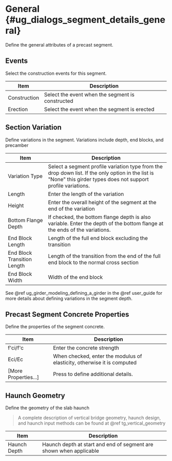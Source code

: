 General {#ug_dialogs_segment_details_general}
==============================================
Define the general attributes of a precast segment.

Events
--------
Select the construction events for this segment.

Item | Description
-----|-----------
Construction | Select the event when the segment is constructed
Erection | Select the event when the segment is erected

Section Variation
--------------------
Define variations in the segment. Variations include depth, end blocks, and precamber

Item | Description
-----|----------------
Variation Type | Select a segment profile variation type from the drop down list. If the only option in the list is "None" this girder types does not support profile variations.
Length | Enter the length of the variation
Height | Enter the overall height of the segment at the end of the variation
Bottom Flange Depth | If checked, the bottom flange depth is also variable. Enter the depth of the bottom flange at the ends of the variations.
End Block Length | Length of the full end block excluding the transition
End Block Transition Length | Length of the transition from the end of the full end block to the normal cross section
End Block Width | Width of the end block

See @ref ug_girder_modeling_defining_a_girder in the @ref user_guide for more details about defining variations in the segment depth.

Precast Segment Concrete Properties
-------------------------------------
Define the properties of the segment concrete.

Item | Description
-----|----------
f'ci/f'c | Enter the concrete strength
Eci/Ec | When checked, enter the modulus of elasticity, otherwise it is computed
[More Properties...] | Press to define additional details.

Haunch Geometry
---------------
Define the geometry of the slab haunch

> A complete description of vertical bridge geometry, haunch design, and haunch input methods can be found at @ref tg_vertical_geometry

Item | Description
-----|-------------
Haunch Depth | Haunch depth at start and end of segment are shown when applicable
